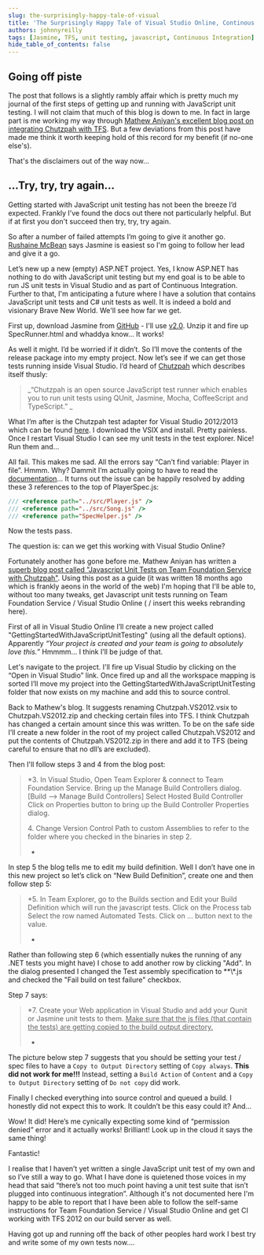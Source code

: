 ```yaml
---
slug: the-surprisingly-happy-tale-of-visual
title: 'The Surprisingly Happy Tale of Visual Studio Online, Continous Integration and Chutzpah'
authors: johnnyreilly
tags: [Jasmine, TFS, unit testing, javascript, Continuous Integration]
hide_table_of_contents: false
---
```


## Going off piste

<!--truncate-->

The post that follows is a slightly rambly affair which is pretty much my journal of the first steps of getting up and running with JavaScript unit testing. I will not claim that much of this blog is down to me. In fact in large part is me working my way through [Mathew Aniyan's excellent blog post on integrating Chutzpah with TFS](https://blogs.msdn.com/b/visualstudioalm/archive/2012/07/09/javascript-unit-tests-on-team-foundation-service-with-chutzpah.aspx). But a few deviations from this post have made me think it worth keeping hold of this record for my benefit (if no-one else's).

That's the disclaimers out of the way now...

## ...Try, try, try again...

Getting started with JavaScript unit testing has not been the breeze I’d expected. Frankly I’ve found the docs out there not particularly helpful. But if at first you don't succeed then try, try, try again.

So after a number of failed attempts I’m going to give it another go. [Rushaine McBean](http://www.hanselminutes.com/412/getting-started-with-javascript-unit-testing-with-jasmine-and-rushaine-mcbean) says Jasmine is easiest so I'm going to follow her lead and give it a go.

Let’s new up a new (empty) ASP.NET project. Yes, I know ASP.NET has nothing to do with JavaScript unit testing but my end goal is to be able to run JS unit tests in Visual Studio and as part of Continuous Integration. Further to that, I'm anticipating a future where I have a solution that contains JavaScript unit tests and C# unit tests as well. It is indeed a bold and visionary Brave New World. We'll see how far we get.

First up, download Jasmine from [GitHub](http://jasmine.github.io/) \- I'll use [v2.0](https://github.com/pivotal/jasmine/blob/master/dist/jasmine-standalone-2.0.0.zip). Unzip it and fire up SpecRunner.html and whaddya know... It works!

As well it might. I’d be worried if it didn’t. So I’ll move the contents of the release package into my empty project. Now let’s see if we can get those tests running inside Visual Studio. I’d heard of [Chutzpah](https://chutzpah.codeplex.com/) which describes itself thusly:

> _“Chutzpah is an open source JavaScript test runner which enables you to run unit tests using QUnit, Jasmine, Mocha, CoffeeScript and TypeScript.” _

What I’m after is the Chutzpah test adapter for Visual Studio 2012/2013 which can be found [here](http://visualstudiogallery.msdn.microsoft.com/f8741f04-bae4-4900-81c7-7c9bfb9ed1fe). I download the VSIX and install. Pretty painless. Once I restart Visual Studio I can see my unit tests in the test explorer. Nice! Run them and...

All fail. This makes me sad. All the errors say “Can’t find variable: Player in file”. Hmmm. Why? Dammit I’m actually going to have to read the [documentation](https://chutzpah.codeplex.com/wikipage?title=Chutzpah%20File%20References&referringTitle=Documentation)... It turns out the issue can be happily resolved by adding these 3 references to the top of PlayerSpec.js:

```js
/// <reference path="../src/Player.js" />
/// <reference path="../src/Song.js" />
/// <reference path="SpecHelper.js" />
```

Now the tests pass.

The question is: can we get this working with Visual Studio Online?

Fortunately another has gone before me. Mathew Aniyan has written a [superb blog post called "Javascript Unit Tests on Team Foundation Service with Chutzpah"](https://blogs.msdn.com/b/visualstudioalm/archive/2012/07/09/javascript-unit-tests-on-team-foundation-service-with-chutzpah.aspx). Using this post as a guide (it was written 18 months ago which is frankly aeons in the world of the web) I'm hoping that I'll be able to, without too many tweaks, get Javascript unit tests running on Team Foundation Service / Visual Studio Online ( / insert this weeks rebranding here).

First of all in Visual Studio Online I’ll create a new project called "GettingStartedWithJavaScriptUnitTesting" (using all the default options). Apparently _“Your project is created and your team is going to absolutely love this.”_ Hmmmm... I think I’ll be judge of that.

Let's navigate to the project. I'll fire up Visual Studio by clicking on the “Open in Visual Studio” link. Once fired up and all the workspace mapping is sorted I’ll move my project into the GettingStartedWithJavaScriptUnitTesting folder that now exists on my machine and add this to source control.

Back to Mathew's blog. It suggests renaming Chutzpah.VS2012.vsix to Chutzpah.VS2012.zip and checking certain files into TFS. I think Chutzpah has changed a certain amount since this was written. To be on the safe side I’ll create a new folder in the root of my project called Chutzpah.VS2012 and put the contents of Chutzpah.VS2012.zip in there and add it to TFS (being careful to ensure that no dll’s are excluded).

Then I'll follow steps 3 and 4 from the blog post:

> \*3\. In Visual Studio, Open Team Explorer & connect to Team Foundation Service. Bring up the Manage Build Controllers dialog. [Build –> Manage Build Controllers] Select Hosted Build Controller Click on Properties button to bring up the Build Controller Properties dialog.
>
> 4\. Change Version Control Path to custom Assemblies to refer to the folder where you checked in the binaries in step 2.
>
> -

In step 5 the blog tells me to edit my build definition. Well I don’t have one in this new project so let’s click on “New Build Definition”, create one and then follow step 5:

> \*5\. In Team Explorer, go to the Builds section and Edit your Build Definition which will run the javascript tests. Click on the Process tab Select the row named Automated Tests. Click on … button next to the value.
>
> -

Rather than following step 6 (which essentially nukes the running of any .NET tests you might have) I chose to add another row by clicking "Add". In the dialog presented I changed the Test assembly specification to \*\*\\\*.js and checked the "Fail build on test failure" checkbox.

Step 7 says:

> \*7\. Create your Web application in Visual Studio and add your Qunit or Jasmine unit tests to them. <u>Make sure that the js files (that contain the tests) are getting copied to the build output directory.</u>
>
> -

The picture below step 7 suggests that you should be setting your test / spec files to have a `Copy to Output Directory` setting of `Copy always`. **This did not work for me!!!** Instead, setting a `Build Action` of `Content` and a `Copy to Output Directory` setting of `Do not copy` did work.

Finally I checked everything into source control and queued a build. I honestly did not expect this to work. It couldn’t be this easy could it? And...

Wow! It did! Here’s me cynically expecting some kind of “permission denied” error and it actually works! Brilliant! Look up in the cloud it says the same thing!

Fantastic!

I realise that I haven’t yet written a single JavaScript unit test of my own and so I’ve still a way to go. What I have done is quietened those voices in my head that said “there’s not too much point having a unit test suite that isn’t plugged into continuous integration”. Although it's not documented here I'm happy to be able to report that I have been able to follow the self-same instructions for Team Foundation Service / Visual Studio Online and get CI working with TFS 2012 on our build server as well.

Having got up and running off the back of other peoples hard work I best try and write some of my own tests now....
